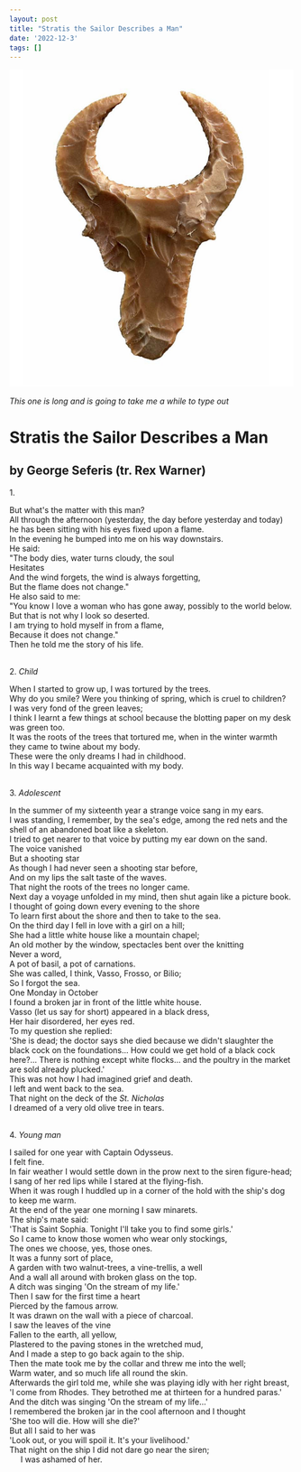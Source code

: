 ```yaml
---
layout: post
title: "Stratis the Sailor Describes a Man"
date: '2022-12-3'
tags: []
---
```


![deer](/assets/head.png)

<em>This one is long and is going to take me a while to type out</em>

<h1>Stratis the Sailor Describes a Man</h1>
<h2>by George Seferis (tr. Rex Warner)</h2>

<p>1.<br><p>
But what's the matter with this man?<br>
All through the afternoon (yesterday, the day before yesterday and today) he has been sitting with his eyes fixed upon a flame. <br>
In the evening he bumped into me on his way downstairs.<br>
He said: <br>
"The body dies, water turns cloudy, the soul<br>
Hesitates<br>
And the wind forgets, the wind is always forgetting,<br>
But the flame does not change."<br>
He also said to me:<br>
"You know I love a woman who has gone away, possibly to the world below. But that is not why I look so deserted.<br>
I am trying to hold myself in from a flame,<br>
Because it does not change."<br>
Then he told me the story of his life.<br>
<br>
<p>2. <em>Child</em><br><p>
When I started to grow up, I was tortured by the trees.<br>
Why do you smile? Were you thinking of spring, which is cruel to children?<br>
I was very fond of the green leaves;<br>
I think I learnt a few things at school because the blotting paper on my desk was green too.<br>
It was the roots of the trees that tortured me, when in the winter warmth they came to twine about my body.<br>
These were the only dreams I had in childhood.<br>
In this way I became acquainted with my body.<br>
<br>
<p>3. <em>Adolescent</em><br><p>
In the summer of my sixteenth year a strange voice sang in my ears. <br>
I was standing, I remember, by the sea's edge, among the red nets and the shell of an abandoned boat like a skeleton. <br>
I tried to get nearer to that voice by putting my ear down on the sand.<br>
The voice vanished<br>
But a shooting star<br>
As though I had never seen a shooting star before,<br>
And on my lips the salt taste of the waves.<br>
That night the roots of the trees no longer came.<br>
Next day a voyage unfolded in my mind, then shut again like a picture book.<br>
I thought of going down every evening to the shore<br>
To learn first about the shore and then to take to the sea. <br>
On the third day I fell in love with a girl on a hill; <br>
She had a little white house like a mountain chapel; <br>
An old mother by the window, spectacles bent over the knitting<br>
Never a word,<br>
A pot of basil, a pot of carnations.<br>
She was called, I think, Vasso, Frosso, or Bilio;<br>
So I forgot the sea. <br>
One Monday in October<br>
I found a broken jar in front of the little white house.<br>
Vasso (let us say for short) appeared in a black dress,<br>
Her hair disordered, her eyes red.<br>
To my question she replied:<br>
'She is dead; the doctor says she died because we didn't slaughter the black cock on the foundations... How could we get hold of a black cock here?... There is nothing except white flocks... and the poultry in the market are sold already plucked.'<br>
This was not how I had imagined grief and death.<br>
I left and went back to the sea.<br>
That night on the deck of the <em>St. Nicholas</em><br>
I dreamed of a very old olive tree in tears.<br>
<br>
<p>4. <em>Young man</em><br><p>
I sailed for one year with Captain Odysseus.<br>
I felt fine.<br>
In fair weather I would settle down in the prow next to the siren figure-head; <br>
I sang of her red lips while I stared at the flying-fish.<br>
When it was rough I huddled up in a corner of the hold with the ship's dog to keep me warm.<br>
At the end of the year one morning I saw minarets. <br>
The ship's mate said: <br>
'That is Saint Sophia. Tonight I'll take you to find some girls.'<br>
So I came to know those women who wear only stockings,<br>
The ones we choose, yes, those ones.<br>
It was a funny sort of place,<br>
A garden with two walnut-trees, a vine-trellis, a well<br>
And a wall all around with broken glass on the top.<br>
A ditch was singing 'On the stream of my life.'<br>
Then I saw for the first time a heart<br>
Pierced by the famous arrow.<br>
It was drawn on the wall with a piece of charcoal. <br>
I saw the leaves of the vine<br>
Fallen to the earth, all yellow,<br>
Plastered to the paving stones in the wretched mud,<br>
And I made a step to go back again to the ship.<br>
Then the mate took me by the collar and threw me into the well;<br>
Warm water, and so much life all round the skin.<br>
Afterwards the girl told me, while she was playing idly with her right breast,<br>
'I come from Rhodes. They betrothed me at thirteen for a hundred paras.'<br>
And the ditch was singing 'On the stream of my life...'<br>
I remembered the broken jar in the cool afternoon and I thought<br>
'She too will die. How will she die?'<br>
But all I said to her was<br>
'Look out, or you will spoil it. It's your livelihood.'<br>
That night on the ship I did not dare go near the siren;<br>
&nbsp;&nbsp;&nbsp;&nbsp;&nbsp;I was ashamed of her.<br>